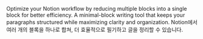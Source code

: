 
Optimize your Notion workflow by reducing multiple blocks into a single block for better efficiency.
A minimal-block writing tool that keeps your paragraphs structured while maximizing clarity and organization.
Notion에서 여러 개의 블록을 하나로 합쳐, 더 효율적으로 필기하고 글을 정리할 수 있습니다.